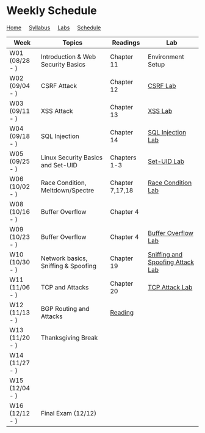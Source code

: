 # Weekly Schedule

[Home](./index.md) &nbsp;&nbsp;&nbsp; [Syllabus](./syllabus.md)  &nbsp;&nbsp;&nbsp; [Labs](./labs.md) &nbsp;&nbsp;&nbsp; [Schedule](./schedule.md)

| Week         | Topics | Readings  |  Lab |  
| ---          | ---    | --- | --- |
|W01 (08/28 - ) | Introduction & Web Security Basics | Chapter 11 | Environment Setup |
|W02 (09/04 - ) | CSRF Attack     | Chapter 12 | [CSRF Lab](./labs.md) | 
|W03 (09/11 - ) | XSS Attack      | Chapter 13 | [XSS Lab](./labs.md) | 
|W04 (09/18 - ) | SQL Injection   | Chapter 14 | [SQL Injection Lab](./labs.md) |
|W05 (09/25 - ) | Linux Security Basics and Set-UID | Chapters 1-3 | [Set-UID Lab](./labs.md) |
|W06 (10/02 - ) | Race Condition, Meltdown/Spectre  | Chapter 7,17,18 | [Race Condition Lab](./labs.md) |
|W08 (10/16 - ) | Buffer Overflow | Chapter 4 | |
|W09 (10/23 - ) | Buffer Overflow | Chapter 4 | [Buffer Overflow Lab](./labs.md) |
|W10 (10/30 - ) | Network basics, Sniffing & Spoofing | Chapter 19 | [Sniffing and Spoofing Attack Lab](./labs.md) |
|W11 (11/06 - ) | TCP and Attacks | Chapter 20 | [TCP Attack Lab](./labs.md) |
|W12 (11/13 - ) | BGP Routing and Attacks | [Reading](https://www.handsonsecurity.net/files/chapters/edition3/sample-bgp.pdf) | |
|W13 (11/20 - ) | Thanksgiving Break | | |
|W14 (11/27 - ) | | | |
|W15 (12/04 - ) | | | |
|W16 (12/12 - ) | Final Exam (12/12) | | |

